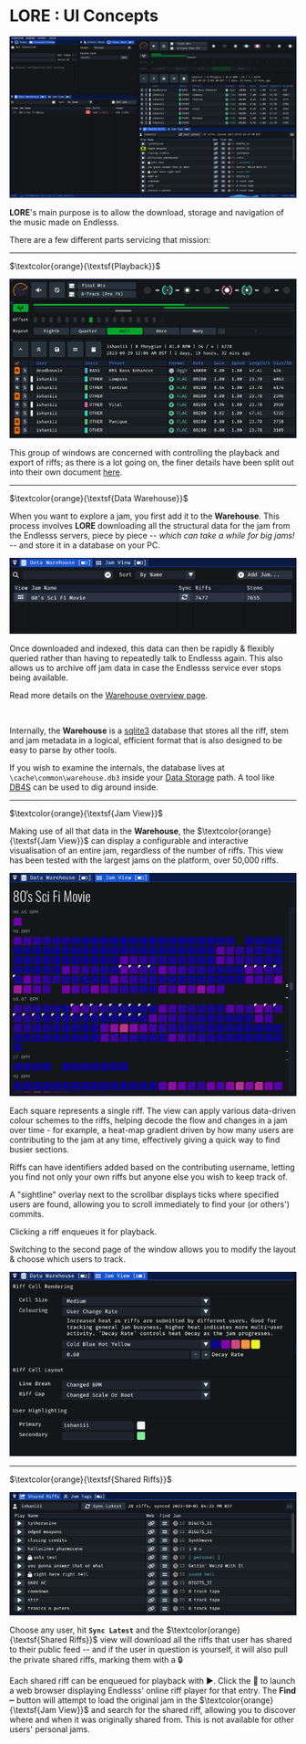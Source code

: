 # LORE : UI Concepts

![populated UI](/doc/lore-081/default-ui-populated.png)

**LORE**'s main purpose is to allow the download, storage and navigation of the music made on Endlesss. 

There are a few different parts servicing that mission:

<hr>

$\textcolor{orange}{\textsf{Playback}}$ 

![populated UI](/doc/lore-081/window-playback.png)

This group of windows are concerned with controlling the playback and export of riffs; as there is a lot going on, the finer details have been split out into their own document [here](/doc/LORE.playback.MD).

<hr>

$\textcolor{orange}{\textsf{Data Warehouse}}$ 

When you want to explore a jam, you first add it to the **Warehouse**. This process involves **LORE** downloading all the structural data for the jam from the Endlesss servers, piece by piece -- *which can take a while for big jams!* -- and store it in a database on your PC. 

![populated UI](/doc/lore-081/window-data-warehouse.png)

Once downloaded and indexed, this data can then be rapidly & flexibly queried rather than having to repeatedly talk to Endlesss again. This also allows us to archive off jam data in case the Endlesss service ever stops being available. 

Read more details on the [Warehouse overview page](/doc/LORE.warehouse.MD).

<br>

Internally, the **Warehouse** is a [sqlite3](https://www.sqlite.org/index.html) database that stores all the riff, stem and jam metadata in a logical, efficient format that is also designed to be easy to parse by other tools.

If you wish to examine the internals, the database lives at `\cache\common\warehouse.db3` inside your [Data Storage](/doc/LORE.start.MD) path. A tool like [DB4S](https://sqlitebrowser.org/) can be used to dig around inside.

<hr>

$\textcolor{orange}{\textsf{Jam View}}$ 

Making use of all that data in the **Warehouse**, the $\textcolor{orange}{\textsf{Jam View}}$ can display a configurable and interactive visualisation of an entire jam, regardless of the number of riffs. This view has been tested with the largest jams on the platform, over 50,000 riffs.

![jam viewer](/doc/lore-081/window-jam-view.png)

Each square represents a single riff. The view can apply various data-driven colour schemes to the riffs, helping decode the flow and changes in a jam over time - for example, a heat-map gradient driven by how many users are contributing to the jam at any time, effectively giving a quick way to find busier sections.

Riffs can have identifiers added based on the contributing username, letting you find not only your own riffs but anyone else you wish to keep track of.

A "sightline" overlay next to the scrollbar displays ticks where specified users are found, allowing you to scroll immediately to find your (or others') commits.

Clicking a riff enqueues it for playback.

Switching to the second page of the window allows you to modify the layout & choose which users to track.

![jam viewer](/doc/lore-081/window-jam-view-page2.png)

<hr>

$\textcolor{orange}{\textsf{Shared Riffs}}$ 

![jam viewer](/doc/lore-081/window-shared-riffs.png)

Choose any user, hit **`Sync Latest`** and the $\textcolor{orange}{\textsf{Shared Riffs}}$ view will download all the riffs that user has shared to their public feed -- and if the user in question is yourself, it will also pull the private shared riffs, marking them with a 🔒

Each shared riff can be enqueued for playback with ▶. Click the 🔗 to launch a web browser displaying Endlesss' online riff player for that entry. The **Find** ┅ button will attempt to load the original jam in the $\textcolor{orange}{\textsf{Jam View}}$ and search for the shared riff, allowing you to discover where and when it was originally shared from. This is not available for other users' personal jams.
